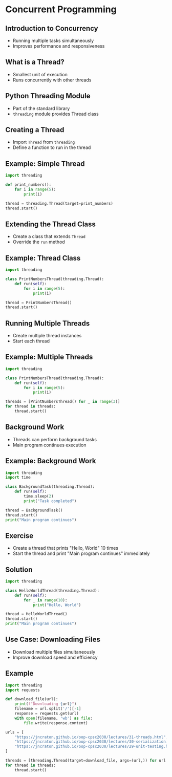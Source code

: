 # Concurrent Programming

## Introduction to Concurrency

- Running multiple tasks simultaneously
- Improves performance and responsiveness

## What is a Thread?

- Smallest unit of execution
- Runs concurrently with other threads

## Python Threading Module

- Part of the standard library
- `threading` module provides Thread class

## Creating a Thread

- Import `Thread` from `threading`
- Define a function to run in the thread

## Example: Simple Thread

```python
import threading

def print_numbers():
    for i in range(5):
        print(i)

thread = threading.Thread(target=print_numbers)
thread.start()
```

## Extending the Thread Class

- Create a class that extends `Thread`
- Override the `run` method

## Example: Thread Class

```python
import threading

class PrintNumbersThread(threading.Thread):
    def run(self):
        for i in range(5):
            print(i)

thread = PrintNumbersThread()
thread.start()
```

## Running Multiple Threads

- Create multiple thread instances
- Start each thread

## Example: Multiple Threads

```python
import threading

class PrintNumbersThread(threading.Thread):
    def run(self):
        for i in range(5):
            print(i)

threads = [PrintNumbersThread() for _ in range(3)]
for thread in threads:
    thread.start()
```

## Background Work

- Threads can perform background tasks
- Main program continues execution

## Example: Background Work

```python
import threading
import time

class BackgroundTask(threading.Thread):
    def run(self):
        time.sleep(2)
        print("Task completed")

thread = BackgroundTask()
thread.start()
print("Main program continues")
```

## Exercise

- Create a thread that prints "Hello, World" 10 times
- Start the thread and print "Main program continues" immediately

## Solution

```python
import threading

class HelloWorldThread(threading.Thread):
    def run(self):
        for _ in range(10):
            print("Hello, World")

thread = HelloWorldThread()
thread.start()
print("Main program continues")
```


## Use Case: Downloading Files

- Download multiple files simultaneously
- Improve download speed and efficiency

## Example

```python
import threading
import requests

def download_file(url):
    print(f"Downloading {url}")
    filename = url.split('/')[-1]
    response = requests.get(url)
    with open(filename, 'wb') as file:
        file.write(response.content)

urls = [
    "https://jncraton.github.io/oop-cpsc2030/lectures/31-threads.html",
    "https://jncraton.github.io/oop-cpsc2030/lectures/30-serialization.html",
    "https://jncraton.github.io/oop-cpsc2030/lectures/29-unit-testing.html"
]

threads = [threading.Thread(target=download_file, args=(url,)) for url in urls]
for thread in threads:
    thread.start()
```
